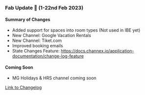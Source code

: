 ### Fab Update 🚀 (1-22nd Feb 2023)

#### Summary of Changes
- Added support for spaces into room types (Not used in IBE yet)
- New Channel: Google Vacation Rentals
- New Channel: Tiket.com
- Improved booking emails
- State Changes Feature: https://docs.channex.io/application-documentation/change-log-feature

#### Coming Soon
- MG Holidays & HRS channel coming soon

[Link to Changelog](https://docs.channex.io/changelog)
